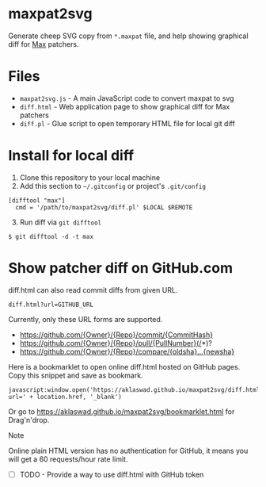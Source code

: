 
# maxpat2svg

Generate cheep SVG copy from `*.maxpat` file, and help showing graphical diff for [Max](https://cycling74.com/products/max) patchers.

# Files

 - `maxpat2svg.js` - A main JavaScript code to convert maxpat to svg
 - `diff.html` - Web application page to show graphical diff for Max patchers
 - `diff.pl` - Glue script to open temporary HTML file for local git diff

# Install for local diff

 1. Clone this repository to your local machine
 2. Add this section to `~/.gitconfig` or project's `.git/config`

```gitconfig
[difftool "max"]
  cmd = '/path/to/maxpat2svg/diff.pl' $LOCAL $REMOTE
```

 3. Run diff via `git difftool`

```
$ git difftool -d -t max
```

# Show patcher diff on GitHub.com

diff.html can also read commit diffs from given URL.

```
diff.html?url=GITHUB_URL
```

Currently, only these URL forms are supported.

 - https://github.com/{Owner}/{Repo}/commit/{CommitHash}
 - https://github.com/{Owner}/{Repo}/pull/{PullNumber}(/*)?
 - https://github.com/{Owner}/{Repo}/compare/{oldsha}...{newsha}

Here is a bookmarklet to open online diff.html hosted on GitHub pages. Copy this snippet and save as bookmark.

```
javascript:window.open('https://aklaswad.github.io/maxpat2svg/diff.html?url=' + location.href, '_blank')
```

Or go to https://aklaswad.github.io/maxpat2svg/bookmarklet.html for Drag'n'drop.

> [!NOTE]
> Online plain HTML version has no authentication for GitHub, it means you will get a 60 requests/hour rate limit.

 - [ ] TODO - Provide a way to use diff.html with GitHub token